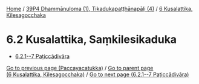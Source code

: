 
[Home](/) / [39P4 Dhammānuloma (1), Tikadukapaṭṭhānapāḷi (4)](...md) / [6 Kusalattika, Kilesagocchaka](../39P4/6.md)

# 6.2 Kusalattika, Saṃkilesikaduka

* [6.2.1--7 Paṭiccādivāra](6.2/6.2.1--7.md)

[Go to previous page (Paccayacatukka)](6.1/6.1.1--7/Paccayacatukka.md) / [Go to parent page (6 Kusalattika, Kilesagocchaka)](../39P4/6.md) / [Go to next page (6.2.1--7 Paṭiccādivāra)](6.2/6.2.1--7.md)


